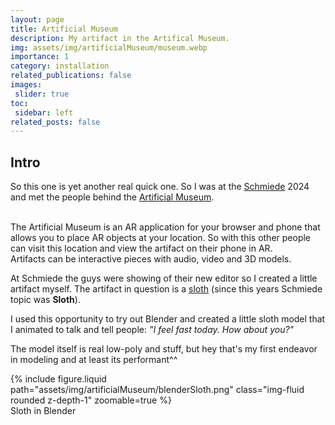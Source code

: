 ```yaml
---
layout: page
title: Artificial Museum
description: My artifact in the Artifical Museum.
img: assets/img/artificialMuseum/museum.webp
importance: 1
category: installation
related_publications: false
images:
 slider: true
toc:
 sidebar: left
related_posts: false
---
```


## Intro


So this one is yet another real quick one. So I was at the <a href = "https://schmiedehallein.com/">Schmiede</a> 2024 and met the people behind the <a href = "https://artificialmuseum.com/list/#2/52.49/13.37">Artificial Museum</a>.

<br/>
The Artificial Museum is an AR application for your browser and phone that allows you to place AR objects at your location. So with this other people can visit this location and view the artifact on their phone in AR. 
<br/>
Artifacts can be interactive pieces with audio, video and 3D models.

At Schmiede the guys were showing of their new editor so I created a little artifact myself. The artifact in question is a <a href = "https://artificialmuseum.com/eu/at/hallein/schmiede/slothtime/#18/47.68452/13.094">sloth</a> (since this years Schmiede topic was **Sloth**). 

I used this opportunity to try out Blender and created a little sloth model that I animated to talk and tell people: *"I feel fast today. How about you?"*

The model itself is real low-poly and stuff, but hey that's my first endeavor in modeling and at least its performant^^

<div class="row mt-3">
    <div class="col-sm mt-3 mt-md-0">
        {% include figure.liquid path="assets/img/artificialMuseum/blenderSloth.png" class="img-fluid rounded z-depth-1" zoomable=true %}
    </div>
</div>
<div class="caption">
    Sloth in Blender
</div>
